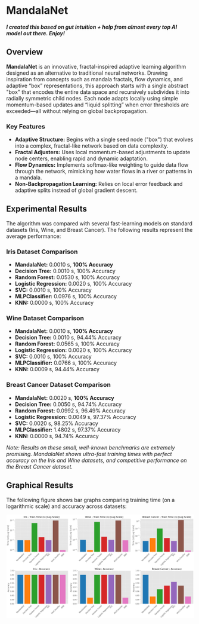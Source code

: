 # MandalaNet

***I created this based on gut intuition + help from almost every top AI model out there. Enjoy!***

## Overview

**MandalaNet** is an innovative, fractal-inspired adaptive learning algorithm designed as an alternative to traditional neural networks. Drawing inspiration from concepts such as mandala fractals, flow dynamics, and adaptive “box” representations, this approach starts with a single abstract "box" that encodes the entire data space and recursively subdivides it into radially symmetric child nodes. Each node adapts locally using simple momentum-based updates and “liquid splitting” when error thresholds are exceeded—all without relying on global backpropagation.

### Key Features
- **Adaptive Structure:** Begins with a single seed node ("box") that evolves into a complex, fractal-like network based on data complexity.
- **Fractal Adjusters:** Uses local momentum-based adjustments to update node centers, enabling rapid and dynamic adaptation.
- **Flow Dynamics:** Implements softmax-like weighting to guide data flow through the network, mimicking how water flows in a river or patterns in a mandala.
- **Non-Backpropagation Learning:** Relies on local error feedback and adaptive splits instead of global gradient descent.

## Experimental Results

The algorithm was compared with several fast-learning models on standard datasets (Iris, Wine, and Breast Cancer). The following results represent the average performance:

### Iris Dataset Comparison
- **MandalaNet:** 0.0010 s, **100% Accuracy**
- **Decision Tree:** 0.0010 s, 100% Accuracy
- **Random Forest:** 0.0530 s, 100% Accuracy
- **Logistic Regression:** 0.0020 s, 100% Accuracy
- **SVC:** 0.0010 s, 100% Accuracy
- **MLPClassifier:** 0.0976 s, 100% Accuracy
- **KNN:** 0.0000 s, 100% Accuracy

### Wine Dataset Comparison
- **MandalaNet:** 0.0010 s, **100% Accuracy**
- **Decision Tree:** 0.0010 s, 94.44% Accuracy
- **Random Forest:** 0.0565 s, 100% Accuracy
- **Logistic Regression:** 0.0020 s, 100% Accuracy
- **SVC:** 0.0010 s, 100% Accuracy
- **MLPClassifier:** 0.0766 s, 100% Accuracy
- **KNN:** 0.0009 s, 94.44% Accuracy

### Breast Cancer Dataset Comparison
- **MandalaNet:** 0.0020 s, **100% Accuracy**
- **Decision Tree:** 0.0050 s, 94.74% Accuracy
- **Random Forest:** 0.0992 s, 96.49% Accuracy
- **Logistic Regression:** 0.0049 s, 97.37% Accuracy
- **SVC:** 0.0020 s, 98.25% Accuracy
- **MLPClassifier:** 1.4802 s, 97.37% Accuracy
- **KNN:** 0.0000 s, 94.74% Accuracy

*Note: Results on these small, well-known benchmarks are extremely promising. MandalaNet shows ultra-fast training times with perfect accuracy on the Iris and Wine datasets, and competitive performance on the Breast Cancer dataset.*

## Graphical Results

The following figure shows bar graphs comparing training time (on a logarithmic scale) and accuracy across datasets:

![Comparison Data](media/ComparisonData.png)